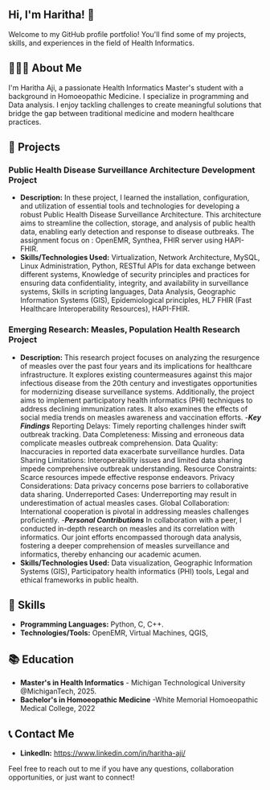 ## Hi, I'm Haritha! 👋

Welcome to my GitHub profile portfolio! You'll find some of my projects, skills, and experiences in the field of Health Informatics.

## 👩🏻‍💻 About Me

I'm Haritha Aji, a passionate Health Informatics Master's student with a background in Homoeopathic Medicine. I specialize in programming and Data analysis. I enjoy tackling challenges to create meaningful solutions that bridge the gap between traditional medicine and modern healthcare practices.

## 💼 Projects

### Public Health Disease Surveillance Architecture Development Project
- **Description:**   In these project, I learned the installation, configuration, and utilization of essential tools and technologies for developing a robust Public Health Disease Surveillance Architecture. This architecture aims to streamline the collection, storage, and analysis of public health data, enabling early detection and response to disease outbreaks. The assignment focus on : OpenEMR, Synthea,  FHIR server using HAPI-FHIR.
- **Skills/Technologies Used:** Virtualization, Network Architecture, MySQL, Linux Administration, Python, RESTful APIs for data exchange between different systems, Knowledge of security principles and practices for ensuring data confidentiality, integrity, and availability in surveillance systems, Skills in scripting languages, Data Analysis, Geographic Information Systems (GIS), Epidemiological principles, HL7 FHIR (Fast Healthcare Interoperability Resources), HAPI-FHIR.
### Emerging Research: Measles, Population Health Research Project
- **Description:** This research project focuses on analyzing the resurgence of measles over the past four years and its implications for healthcare infrastructure. It explores existing countermeasures against this major infectious disease from the 20th century and investigates opportunities for modernizing disease surveillance systems. Additionally, the project aims to implement participatory health informatics (PHI) techniques to address declining immunization rates. It also examines the effects of social media trends on measles awareness and vaccination efforts.
-***Key Findings***
Reporting Delays: Timely reporting challenges hinder swift outbreak tracking.
Data Completeness: Missing and erroneous data complicate measles outbreak comprehension.
Data Quality: Inaccuracies in reported data exacerbate surveillance hurdles.
Data Sharing Limitations: Interoperability issues and limited data sharing impede comprehensive outbreak understanding.
Resource Constraints: Scarce resources impede effective response endeavors.
Privacy Considerations: Data privacy concerns pose barriers to collaborative data sharing.
Underreported Cases: Underreporting may result in underestimation of actual measles cases.
Global Collaboration: International cooperation is pivotal in addressing measles challenges proficiently.
-***Personal Contributions***
In collaboration with a peer, I conducted in-depth research on measles and its correlation with informatics. Our joint efforts encompassed thorough data analysis, fostering a deeper comprehension of measles surveillance and informatics, thereby enhancing our academic acumen.
- **Skills/Technologies Used:** Data visualization, Geographic Information Systems (GIS), Participatory health informatics (PHI) tools, Legal and ethical frameworks in public health.




## 🔧 Skills

- **Programming Languages:** Python, C, C++.
- **Technologies/Tools:** OpenEMR, Virtual Machines, QGIS,  

## 📚 Education

- **Master's in Health Informatics** - Michigan Technological University @MichiganTech, 2025.
- **Bachelor's in Homoeopathic Medicine** -White Memorial Homoeopathic Medical College, 2022

## 📞 Contact Me

- **LinkedIn:** https://www.linkedin.com/in/haritha-aji/

Feel free to reach out to me if you have any questions, collaboration opportunities, or just want to connect!
